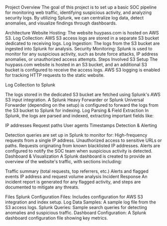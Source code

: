 Project Overview
The goal of this project is to set up a basic SOC pipeline for monitoring web traffic, identifying suspicious activity, and analyzing security logs. By utilizing Splunk, we can centralize log data, detect anomalies, and visualize findings through dashboards.

Architecture
Website Hosting: The website huypass.com is hosted on AWS S3.
Log Collection: AWS S3 access logs are stored in a separate S3 bucket dedicated to receiving logs.
Log Ingestion: The logs from the S3 bucket are ingested into Splunk for analysis.
Security Monitoring: Splunk is used to monitor for any suspicious activity, such as brute force attacks, IP address anomalies, or unauthorized access attempts.
Steps Involved
S3 Setup
The huypass.com website is hosted in an S3 bucket, and an additional S3 bucket is configured to receive the access logs. AWS S3 logging is enabled for tracking HTTP requests to the static website.

Log Collection to Splunk

The logs stored in the dedicated S3 bucket are fetched using Splunk's AWS S3 input integration.
A Splunk Heavy Forwarder or Splunk Universal Forwarder (depending on the setup) is configured to forward the logs from the S3 bucket to Splunk for indexing.
Log Parsing & Field Extraction
In Splunk, the logs are parsed and indexed, extracting important fields like:

IP addresses
Request paths
User agents
Timestamps
Detection & Alerting

Detection queries are set up in Splunk to monitor for:
High-frequency requests from a single IP address.
Unauthorized access to sensitive URLs or paths.
Requests originating from known blacklisted IP addresses.
Alerts are configured to notify the SOC team when suspicious activity is detected.
Dashboard & Visualization
A Splunk dashboard is created to provide an overview of the website's traffic, with sections including:

Traffic summary (total requests, top referrers, etc.)
Alerts and flagged events
IP address and request volume analysis
Incident Response
An incident report is generated for any flagged activity, and steps are documented to mitigate any threats.

Files
Splunk Configuration Files: Includes configuration for AWS S3 integration and index setup.
Log Data Samples: A sample log file from the S3 access logs.
Splunk Queries: Sample search queries for detecting anomalies and suspicious traffic.
Dashboard Configuration: A Splunk dashboard configuration file showing key metrics.

